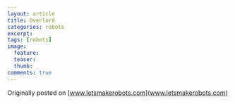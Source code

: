 ```yaml
---
layout: article
title: Overlord
categories: robots
excerpt:
tags: [robots]
image:
  feature:
  teaser:
  thumb:
comments: true
---
```


Originally posted on [www.letsmakerobots.com](www.letsmakerobots.com)
